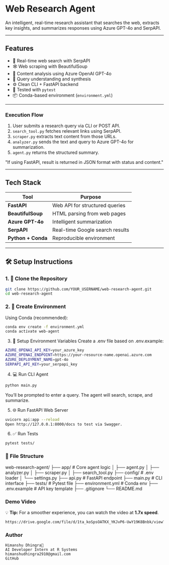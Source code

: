 #  Web Research Agent

An intelligent, real-time research assistant that searches the web, extracts key insights, and summarizes responses using Azure GPT-4o and SerpAPI.

---

##  Features

- 🔎 Real-time web search with SerpAPI
- 🕸️ Web scraping with BeautifulSoup
- 🤖 Content analysis using Azure OpenAI GPT-4o
- 🧠 Query understanding and synthesis
- ⚙️ Clean CLI + FastAPI backend
- 🧪 Tested with `pytest`
- 📦 Conda-based environment (`environment.yml`)

---

###  Execution Flow

1. User submits a research query via CLI or POST API.  
2. `search_tool.py` fetches relevant links using SerpAPI.  
3. `scraper.py` extracts text content from those URLs.  
4. `analyzer.py` sends the text and query to Azure GPT-4o for summarization.  
5. `agent.py` returns the structured summary.

"If using FastAPI, result is returned in JSON format with status and content."

---

##  Tech Stack

| Tool      | Purpose                             |
|-----------|-------------------------------------|
| **FastAPI**  | Web API for structured queries     |
| **BeautifulSoup** | HTML parsing from web pages     |
| **Azure GPT-4o** | Intelligent summarization       |
| **SerpAPI**     | Real-time Google search results |
| **Python + Conda** | Reproducible environment        |

---

## 🛠️ Setup Instructions

### 1. 🔧 Clone the Repository

```bash
git clone https://github.com/YOUR_USERNAME/web-research-agent.git
cd web-research-agent
```
### 2. 🧪 Create Environment
Using Conda (recommended):
```bash
conda env create -f environment.yml
conda activate web-agent
```
3. 🔐 Setup Environment Variables
Create a .env file based on .env.example:
```bash
AZURE_OPENAI_API_KEY=your_azure_key
AZURE_OPENAI_ENDPOINT=https://your-resource-name.openai.azure.com
AZURE_DEPLOYMENT_NAME=gpt-4o
SERPAPI_API_KEY=your_serpapi_key
```
4. 💻 Run CLI Agent
```bash
python main.py
```
You’ll be prompted to enter a query. The agent will search, scrape, and summarize.

5. 🌐 Run FastAPI Web Server
```bash
uvicorn api:app --reload
Open http://127.0.0.1:8000/docs to test via Swagger.
```
6. ✅ Run Tests
```bash
pytest tests/
```
### 📁 File Structure

web-research-agent/
├── app/                # Core agent logic
│   ├── agent.py
│   ├── analyzer.py
│   ├── scraper.py
│   ├── search_tool.py
├── config/             # .env loader
│   └── settings.py
├── api.py              # FastAPI endpoint
├── main.py             # CLI interface
├── tests/              # Pytest file
├── environment.yml     # Conda env
├── .env.example        # API key template
├── .gitignore
└── README.md

### Demo Video
💡 **Tip:** For a smoother experience, you can watch the video at **1.7x speed**.
```bash
https://drive.google.com/file/d/1ta_koSpsOATKX_YKJvP6-UwY19K8Bnbk/view?usp=sharing
```

### Author

  `Himanshu Dhingra🚀`<br>
  `AI Developer Intern at R Systems`<br>
  `himanshudhingra2910@gmail.com`<br>
  `GitHub`<br>
